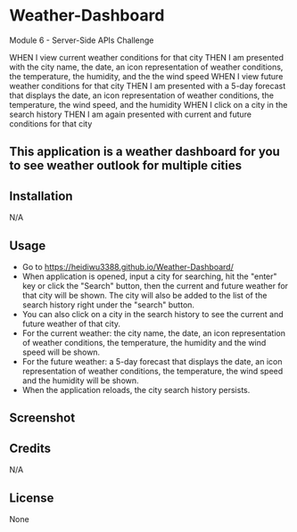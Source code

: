 # Weather-Dashboard
Module 6 - Server-Side APIs Challenge



WHEN I view current weather conditions for that city
THEN I am presented with the city name, the date, an icon representation of weather conditions, the temperature, the humidity, and the the wind speed
WHEN I view future weather conditions for that city
THEN I am presented with a 5-day forecast that displays the date, an icon representation of weather conditions, the temperature, the wind speed, and the humidity
WHEN I click on a city in the search history
THEN I am again presented with current and future conditions for that city



## This application is a weather dashboard for you to see weather outlook for multiple cities

## Installation

N/A

## Usage

- Go to https://heidiwu3388.github.io/Weather-Dashboard/
- When application is opened, input a city for searching, hit the "enter" key or click the "Search" button, then the current and future weather for that city will be shown. The city will also be added to the list of the search history right under the "search" button.
- You can also click on a city in the search history to see the current and future weather of that city.
- For the current weather: the city name, the date, an icon representation of weather conditions, the temperature, the humidity and the wind speed will be shown.
- For the future weather: a 5-day forecast that displays the date, an icon representation of weather conditions, the temperature, the wind speed and the humidity will be shown.
- When the application reloads, the city search history persists.


## Screenshot


## Credits

N/A


## License

None

